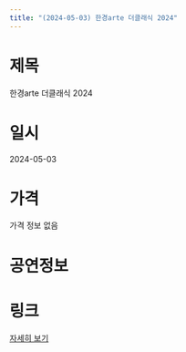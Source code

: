 ```yaml
---
title: "(2024-05-03) 한경arte 더클래식 2024"
---
```


# 제목
한경arte 더클래식 2024

# 일시
2024-05-03

# 가격
가격 정보 없음

# 공연정보


# 링크
[자세히 보기](https://www.sac.or.kr/site/main/show/show_view?SN=62335, "https://www.sac.or.kr/site/main/show/show_view?SN=62335")
